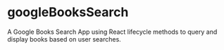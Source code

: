 # googleBooksSearch
A Google Books Search App using React lifecycle methods to query and display books based on user searches.
